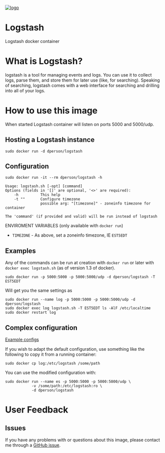 [![logo](http://logstash.net/images/logstash.png)](http://logstash.net/)

# Logstash

Logstash docker container

# What is Logstash?

logstash is a tool for managing events and logs. You can use it to collect logs,
parse them, and store them for later use (like, for searching). Speaking of
searching, logstash comes with a web interface for searching and drilling into
all of your logs.

# How to use this image

When started Logstash container will listen on ports 5000 and 5000/udp.

## Hosting a Logstash instance

    sudo docker run -d dperson/logstash

## Configuration

    sudo docker run -it --rm dperson/logstash -h

    Usage: logstash.sh [-opt] [command]
    Options (fields in '[]' are optional, '<>' are required):
        -h          This help
        -t ""       Configure timezone
                    possible arg: "[timezone]" - zoneinfo timezone for container

    The 'command' (if provided and valid) will be run instead of logstash

ENVIROMENT VARIABLES (only available with `docker run`)

 * `TIMEZONE` - As above, set a zoneinfo timezone, IE `EST5EDT`

## Examples

Any of the commands can be run at creation with `docker run` or later with
`docker exec logstash.sh` (as of version 1.3 of docker).

    sudo docker run -p 5000:5000 -p 5000:5000/udp -d dperson/logstash -T EST5EDT

Will get you the same settings as

    sudo docker run --name log -p 5000:5000 -p 5000:5000/udp -d dperson/logstash
    sudo docker exec log logstash.sh -T EST5EDT ls -AlF /etc/localtime
    sudo docker restart log

## Complex configuration

[Example configs](http://www.logstash.net/)

If you wish to adapt the default configuration, use something like the following
to copy it from a running container:

    sudo docker cp log:/etc/logstash /some/path

You can use the modified configuration with:

    sudo docker run --name es -p 5000:5000 -p 5000:5000/udp \
                -v /some/path:/etc/logstash:ro \
                -d dperson/logstash

# User Feedback

## Issues

If you have any problems with or questions about this image, please contact me
through a [GitHub issue](https://github.com/dperson/logstash/issues).
